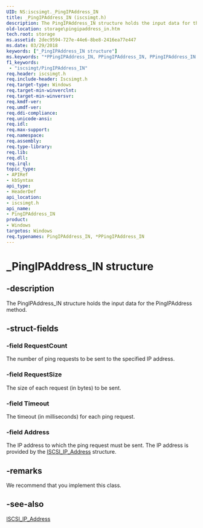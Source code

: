 ```yaml
---
UID: NS:iscsimgt._PingIPAddress_IN
title: _PingIPAddress_IN (iscsimgt.h)
description: The PingIPAddress_IN structure holds the input data for the PingIPAddress method.
old-location: storage\pingipaddress_in.htm
tech.root: storage
ms.assetid: 2dec9594-727e-44e6-8be8-2416ea77e447
ms.date: 03/29/2018
keywords: ["_PingIPAddress_IN structure"]
ms.keywords: "*PPingIPAddress_IN, PPingIPAddress_IN, PPingIPAddress_IN structure pointer [Storage Devices], PingIPAddress_IN, PingIPAddress_IN structure [Storage Devices], _PingIPAddress_IN, iscsimgt/PPingIPAddress_IN, iscsimgt/PingIPAddress_IN, storage.pingipaddress_in, structs-iSCSI_4b2a763e-bb28-4132-9f29-08377e81dd82.xml"
f1_keywords:
 - "iscsimgt/PingIPAddress_IN"
req.header: iscsimgt.h
req.include-header: Iscsimgt.h
req.target-type: Windows
req.target-min-winverclnt: 
req.target-min-winversvr: 
req.kmdf-ver: 
req.umdf-ver: 
req.ddi-compliance: 
req.unicode-ansi: 
req.idl: 
req.max-support: 
req.namespace: 
req.assembly: 
req.type-library: 
req.lib: 
req.dll: 
req.irql: 
topic_type:
- APIRef
- kbSyntax
api_type:
- HeaderDef
api_location:
- iscsimgt.h
api_name:
- PingIPAddress_IN
product:
- Windows
targetos: Windows
req.typenames: PingIPAddress_IN, *PPingIPAddress_IN
---
```


# _PingIPAddress_IN structure


## -description


The PingIPAddress_IN structure holds the input data for the PingIPAddress method.


## -struct-fields




### -field RequestCount

The number of ping requests to be sent to the specified IP address.


### -field RequestSize

The size of each request (in bytes) to be sent.


### -field Timeout

The timeout (in milliseconds) for each ping request.


### -field Address

The IP address to which the ping request must be sent. The IP address is provided by the <a href="https://docs.microsoft.com/windows-hardware/drivers/ddi/iscsidef/ns-iscsidef-_iscsi_ip_address">ISCSI_IP_Address</a> structure.


## -remarks



We recommend that you implement this class.




## -see-also




<a href="https://docs.microsoft.com/windows-hardware/drivers/ddi/iscsidef/ns-iscsidef-_iscsi_ip_address">ISCSI_IP_Address</a>
 

 


